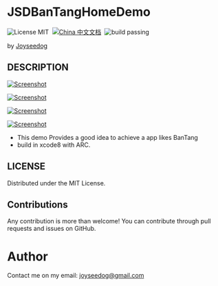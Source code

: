 # JSDBanTangHomeDemo

![License MIT](https://img.shields.io/badge/license-MIT-green.svg?style=flat)&nbsp; [![China 中文文档](https://img.shields.io/badge/China-%E4%B8%AD%E6%96%87%E6%96%87%E6%A1%A3-blue.svg)](https://github.com/JoySeeDog/JSDBanTangHomeDemo/blob/master/CN.md9)&nbsp;
 ![build passing](https://img.shields.io/badge/build-passing-brightgreen.svg)
 
by [Joyseedog](http://www.iseedog.com) 
## DESCRIPTION ##

[![Screenshot](https://github.com/JoySeeDog/JSDBanTangHomeDemo/blob/master/gif/bantanghome01.gif)](https://github.com/JoySeeDog/JSDBanTangHomeDemo/blob/master/gif/bantanghome01.gif)

[![Screenshot](https://github.com/JoySeeDog/JSDBanTangHomeDemo/blob/master/gif/bantanghome02.gif)](https://github.com/JoySeeDog/JSDBanTangHomeDemo/blob/master/gif/bantanghome02.gif)


[![Screenshot](https://github.com/JoySeeDog/JSDBanTangHomeDemo/blob/master/gif/bantanghome03.gif)](https://github.com/JoySeeDog/JSDBanTangHomeDemo/blob/master/gif/bantanghome03.gif)


[![Screenshot](https://github.com/JoySeeDog/JSDBanTangHomeDemo/blob/master/gif/bantanghome04.gif)](https://github.com/JoySeeDog/JSDBanTangHomeDemo/blob/master/gif/bantanghome04.gif)


 * This demo Provides a good idea to achieve a app likes BanTang
 * build in xcode8 with ARC.


## LICENSE
Distributed under the MIT License.

## Contributions
Any contribution is more than welcome! You can contribute through pull requests and issues on GitHub.

# Author

Contact me on my email: joyseedog@gmail.com

